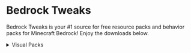 # Bedrock Tweaks

Bedrock Tweaks is your #1 source for free resource packs and behavior packs for Minecraft Bedrock! Enjoy the downloads below.

<!--- Import JS and CSS -->
<script async defer src="https://buttons.github.io/buttons.js"></script>
<link rel="stylesheet" href="{{ '/assets/css/style.css?v=' | append: site.github.build_revision | relative_url }}"/>
<link rel="stylesheet" href="style.css"/>

<!--- Start of page. -->
<details close>
  <summary>Visual Packs</summary>
  <h3>Chunk Visualizer (by Theta Sigma)</h3>
  
  <p>The Chunk Visualizer resource pack adds a shader that shows the chunks in the world by sperating them with a small white line. This is perfect for building farms, as a lot of bedrock farms depend on their position inside a chunk! Download below:</p>
  <!-- Place this tag where you want the button to render. -->
<a class="github-button" href="https://github.com/Cy4Shot/bedrock-tweaks/blob/master/packs/Bedrock_Tweaks_Chunk_Visualizer.mcpack?raw=true" data-icon="octicon-download" data-size="large" aria-label="Download Cy4Shot/bedrock-tweaks on GitHub">Download</a>
  
  <h3>Better Redstone (by Bedrock Tweaks)</h3>
  
  <p>The Better Redstone resource packs changes the look of redstone when it is placed on the ground. This makes redstone machines look much more clean and imrpoves the redstone experience! Download below:</p>
  <a class="github-button" href="https://raw.githubusercontent.com/Cy4Shot/bedrock-tweaks/master/packs/Bedrock_Tweaks_Better_Redstone.mcpack" data-icon="octicon-download" data-size="large" aria-label="Download" download>Download</a>
  <br>
</details>
